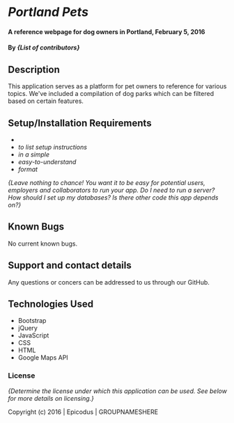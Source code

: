 # _Portland Pets_

#### A reference webpage for dog owners in Portland, February 5, 2016

#### By _**{List of contributors}**_

## Description

This application serves as a platform for pet owners to reference for various topics. We've included a compilation of dog parks which can be filtered based on certain features. 

## Setup/Installation Requirements

* 
* _to list setup instructions_
* _in a simple_
* _easy-to-understand_
* _format_

_{Leave nothing to chance! You want it to be easy for potential users, employers and collaborators to run your app. Do I need to run a server? How should I set up my databases? Is there other code this app depends on?}_

## Known Bugs

No current known bugs.

## Support and contact details

Any questions or concers can be addressed to us through our GitHub.

## Technologies Used

* Bootstrap
* jQuery
* JavaScript
* CSS
* HTML
* Google Maps API

### License

*{Determine the license under which this application can be used.  See below for more details on licensing.}*

Copyright (c) 2016 |   Epicodus   |   GROUPNAMESHERE

